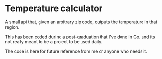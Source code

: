 # Temperature calculator

A small api that, given an arbitrary zip code, outputs the temperature in that region.

This has been coded during a post-graduation that I've done in Go, and its not really meant to be a project to be used daily. 

The code is here for future reference from me or anyone who needs it.
